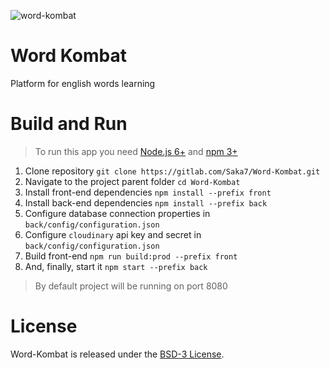 ![word-kombat](https://gitlab.com/Saka7/Word-Kombat/raw/master/front/src/images/favicon.png)

# Word Kombat

Platform for english words learning

# Build and Run

> To run this app you need [Node.js 6+](https://nodejs.org/en/) and [npm 3+](https://www.npmjs.com/)

1. Clone repository `git clone https://gitlab.com/Saka7/Word-Kombat.git`
2. Navigate to the project parent folder `cd Word-Kombat`
3. Install front-end dependencies `npm install --prefix front`
4. Install back-end dependencies `npm install --prefix back`
5. Configure database connection properties in `back/config/configuration.json`
6. Configure `cloudinary` api key and secret in `back/config/configuration.json`
7. Build front-end `npm run build:prod --prefix front`
8. And, finally, start it `npm start --prefix back`

> By default project will be running on port 8080

# License
Word-Kombat is released under the [BSD-3 License](https://opensource.org/licenses/BSD-3-Clause).

